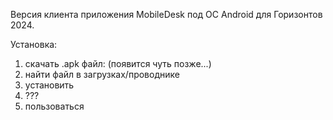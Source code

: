Версия клиента приложения MobileDesk под ОС Android для Горизонтов 2024.

Установка:
1) скачать .apk файл: (появится чуть позже...)
2) найти файл в загрузках/проводнике
3) установить
4) ???
5) пользоваться
